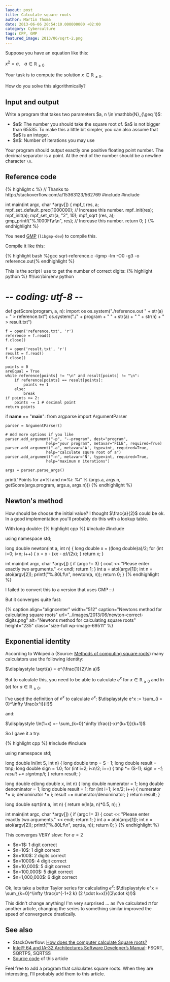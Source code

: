```yaml
---
layout: post
title: Calculate square roots
author: Martin Thoma
date: 2013-06-06 20:54:10.000000000 +02:00
category: Cyberculture
tags: CPP, GMP
featured_image: 2013/06/sqrt-2.png
---
```

Suppose you have an equation like this:

$x^2 = a, \;\;\;\; a \in \mathbb{R}_{\geq 0}$

Your task is to compute the solution $x \in \mathbb{R}_{\geq 0}$.

How do you solve this algorithmically?

<h2>Input and output</h2>
Write a program that takes two parameters $a, n \in \mathbb{N}_{\geq 1}$:
<ul>
  <li>$a$: The number you should take the square root of. $a$ is not bigger than 65535. To make this a little bit simpler, you can also assume that $a$ is an integer.</li>
  <li>$n$: Number of iterations you may use</li>
</ul>

Your program should output exactly one positive floating point number. The decimal separator is a point. At the end of the number should be a newline character <code>\n</code>.

<h2>Reference code</h2>
{% highlight c %}
// Thanks to http://stackoverflow.com/a/15363123/562769
#include <stdio.h>
#include <gmp.h>

int main(int argc, char *argv[]) {
    mpf_t res, a;
    mpf_set_default_prec(1000000); // Increase this number.
    mpf_init(res);
    mpf_init(a);
    mpf_set_str(a, "2", 10);
    mpf_sqrt (res, a); 
    gmp_printf("%.1000Ff\n\n", res); // Increase this number.
    return 0;
}
{% endhighlight %}

You need <a href="http://gmplib.org/manual">GMP</a> (<code>libgmp-dev</code>) to compile this. 

Compile it like this:

{% highlight bash %}gcc sqrt-reference.c  -lgmp -lm -O0 -g3 -o reference.out{% endhighlight %}

This is the script I use to get the number of correct digits:
{% highlight python %}
#!/usr/bin/env python
# -*- coding: utf-8 -*-

def getScore(program, a, n):
    import os
    os.system("./reference.out " + str(a) + " > reference.txt")
    os.system("./" + program + " " + str(a) + " " + str(n) + " > result.txt")

    f = open('reference.txt', 'r')
    reference = f.read()
    f.close()

    f = open('result.txt', 'r')
    result = f.read()
    f.close()

    points = 0
    areEqual = True
    while reference[points] != "\n" and result[points] != "\n":
        if reference[points] == result[points]:
            points += 1
        else:
            break
    if points >= 2:
        points -= 1 # decimal point
    return points


if __name__ == "__main__":
    from argparse import ArgumentParser
     
    parser = ArgumentParser()
     
    # Add more options if you like
    parser.add_argument("-p", "--program", dest="program",
                      help="your program", metavar="FILE", required=True)
    parser.add_argument("-a", metavar='A', type=int, required=True,
                      help="calculate squre root of a")
    parser.add_argument("-n", metavar='N', type=int, required=True,
                      help="maximum n iterations")
     
    args = parser.parse_args()
 
print("Points for a=%i and n=%i: %i" % (args.a, args.n, getScore(args.program, args.a, args.n)))
{% endhighlight %}

<h2>Newton's method</h2>
How should be choose the initial value? I thought $\frac{a}{2}$ could be ok. In a good implementation you'll probably do this with a lookup table.

With long double:
{% highlight cpp %}
#include <iostream>
#include <cmath>
 
using namespace std;
 
long double newton(int a, int n) {
    long double x = ((long double)a)/2;
    for (int i=0; i<n; i++) {
        x = x - (x*x - a)/(2*x);
    }
    return x;
}
 
int main(int argc, char *argv[]) {
    if (argc != 3) {
        cout << "Please enter exactly two arguments." << endl;
        return 1;
    }
    int a = atoi(argv[1]);
    int n = atoi(argv[2]);
    printf("%.80Lf\n", newton(a, n));
    return 0;
}
{% endhighlight %}

I failed to convert this to a version that uses GMP :-/

But it converges quite fast:

{% caption align="aligncenter" width="512" caption="Newtons method for calculating square roots" url="../images/2013/06/newton-correct-digits.png" alt="Newtons method for calculating square roots"  height="235" class="size-full wp-image-69511" %}

<h2>Exponential identity</h2>
According to Wikipedia (Source: <a href="http://en.wikipedia.org/wiki/Methods_of_computing_square_roots#Exponential_identity">Methods of computing square roots</a>) many calculators use the following identity:

$\displaystyle \sqrt{a} = e^{\frac{1}{2}\ln a}$

But to calculate this, you need to be able to calculate $e^x$ for $x \in \mathbb{R}_{\geq 0}$ and $\ln(a)$ for $a \in \mathbb{R}_{\geq 0}$.

I've used the definition of $e^x$ to calculate $e^x$:
$\displaystyle e^x := \sum_{i = 0}^\infty \frac{x^i}{i!}$

and:

$\displaystyle \ln(1+x) =- \sum_{k=0}^\infty \frac{(-x)^{k+1}}{k+1}$

So I gave it a try:

{% highlight cpp %}
#include <iostream>
#include <cmath>
 
using namespace std;
 
long double ln(int S, int n) {
    long double tmp = S - 1;
    long double result = tmp;
    long double sign = 1.0;
    for (int i=2; i<n/2; i++) {
        tmp *= (S-1);
        sign *= -1;
        result += sign*tmp/i;
    }
    return result;
}

long double e(long double x, int n) {
    long double numerator = 1;
    long double denominator = 1;
    long double result = 1;
    for (int i=1; i<n/2; i++) {
        numerator *= x;
        denominator *= i;
        result += numerator/denominator;
    }
    return result;
}

long double sqrt(int a, int n) {
    return e(ln(a, n)*0.5, n);
}
 
int main(int argc, char *argv[]) {
    if (argc != 3) {
        cout << "Please enter exactly two arguments." << endl;
        return 1;
    }
    int a = atoi(argv[1]);
    int n = atoi(argv[2]);
    printf("%.80Lf\n", sqrt(a, n));
    return 0;
}
{% endhighlight %}

This converges VERY slow: For $a = 2$

<ul>
  <li>$n=1$: 1 digit correct</li>
  <li>$n=10$: 1 digit correct</li>
  <li>$n=100$: 2 digits correct</li>
  <li>$n=1000$: 4 digit correct</li>
  <li>$n=10,000$: 5 digit correct</li>
  <li>$n=100,000$: 5 digit correct</li>
  <li>$n=1,000,000$: 6 digit correct</li>
</ul>

Ok, lets take a better Taylor series for calculating $e^x$:
$\displaystyle e^x = \sum_{k=0}^\infty \frac{x^{-1+2 k} (2 \cdot k+x)}{(2\cdot k)!}$

This didn't change anything! I'm very surprised ... as I've calculated $\pi$ for another article, changing the series to something similar improved the speed of convergence drastically.

<h2>See also</h2>
<ul>
  <li>StackOverflow: <a href="http://stackoverflow.com/a/12304868/562769">How does the computer calculate Square roots?</a></li>
  <li><a href="http://www.intel.com/content/www/us/en/processors/architectures-software-developer-manuals.html">Intel&reg; 64 and IA-32 Architectures Software Developer&rsquo;s Manual</a>: FSQRT, SQRTPS, SQRTSS</li>
  <li><a href="https://github.com/MartinThoma/algorithms/tree/master/square-root-calculation">Source code</a> of this article</li>
</ul>

Feel free to add a program that calculates square roots. When they are interesting, I'll probably add them to this article.
